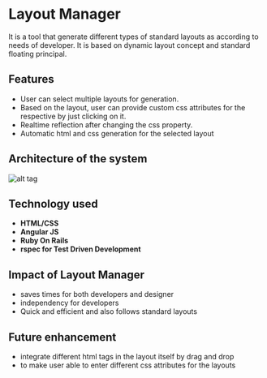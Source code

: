 # Layout Manager
  It is a tool that generate different types of standard layouts as according to needs of developer. It is based on dynamic layout concept and standard floating principal.

## Features
  * User can select multiple layouts for generation.
  * Based on the layout, user can provide custom css attributes for the respective by just clicking on it.
  * Realtime reflection after changing the css property.
  * Automatic html and css generation for the selected layout

## Architecture of the system
  ![alt tag](https://github.com/rosunshrestha/layoutmanager/blobl/master/public/images/architecture.png)

## Technology used
  * **HTML/CSS**
  * **Angular JS**
  * **Ruby On Rails**
  * **rspec for Test Driven Development**

## Impact of Layout Manager
  * saves times for both developers and designer
  * independency for developers
  * Quick and efficient and also follows standard layouts

## Future enhancement
  * integrate different html tags in the layout itself by drag and drop
  * to make user able to enter different css attributes for the layouts
